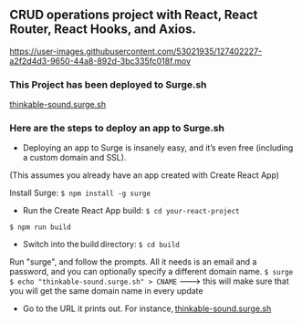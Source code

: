## CRUD operations project with React, React Router, React Hooks, and Axios.

https://user-images.githubusercontent.com/53021935/127402227-a2f2d4d3-9650-44a8-892d-3bc335fc018f.mov

### This Project has been deployed to Surge.sh

[thinkable-sound.surge.sh](thinkable-sound.surge.sh)

### Here are the steps to deploy an app to Surge.sh

- Deploying an app to Surge is insanely easy, and it’s even free (including a custom domain and SSL).

(This assumes you already have an app created with Create React App)

Install Surge:
`$ npm install -g surge`

- Run the Create React App build:
  `$ cd your-react-project`

`$ npm run build`

- Switch into the build directory:
  `$ cd build`

Run "surge", and follow the prompts. All it needs is an email and a password, and you can optionally specify a different domain name.
`$ surge`
`$ echo "thinkable-sound.surge.sh" > CNAME` ---> this will make sure that you will get the same domain name in every update

- Go to the URL it prints out. For instance, [thinkable-sound.surge.sh](thinkable-sound.surge.sh)
